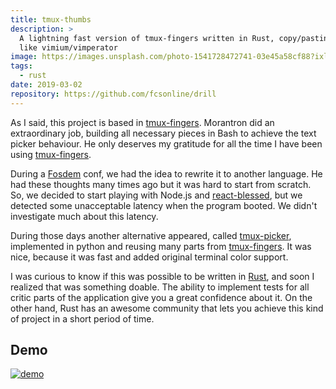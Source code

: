 ```yaml
---
title: tmux-thumbs
description: >
  A lightning fast version of tmux-fingers written in Rust, copy/pasting tmux
  like vimium/vimperator
image: https://images.unsplash.com/photo-1541728472741-03e45a58cf88?ixlib=rb-1.2.1&ixid=eyJhcHBfaWQiOjEyMDd9&auto=format&fit=crop&w=1489&q=80
tags:
  - rust
date: 2019-03-02
repository: https://github.com/fcsonline/drill
---
```


As I said, this project is based in
[tmux-fingers](https://github.com/Morantron/tmux-fingers). Morantron did an
extraordinary job, building all necessary pieces in Bash to achieve the text
picker behaviour. He only deserves my gratitude for all the time I have been
using [tmux-fingers](https://github.com/Morantron/tmux-fingers).

During a [Fosdem](https://fosdem.org/) conf, we had the idea to rewrite it to
another language. He had these thoughts many times ago but it was hard to start
from scratch. So, we decided to start playing with Node.js and
[react-blessed](https://github.com/Yomguithereal/react-blessed), but we
detected some unacceptable latency when the program booted. We didn't
investigate much about this latency.

During those days another alternative appeared, called
[tmux-picker](https://github.com/RTBHOUSE/tmux-picker), implemented in python
and reusing many parts from
[tmux-fingers](https://github.com/Morantron/tmux-fingers). It was nice, because
it was fast and added original terminal color support.

I was curious to know if this was possible to be written in
[Rust](https://www.rust-lang.org/), and soon I realized that was something
doable. The ability to implement tests for all critic parts of the application
give you a great confidence about it. On the other hand, Rust has an awesome
community that lets you achieve this kind of project in a short period of time.

## Demo
[![demo](https://asciinema.org/a/232775.png?ts=1)](https://asciinema.org/a/232775?autoplay=1)
